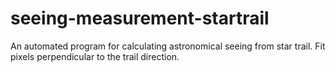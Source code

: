# seeing-measurement-startrail

An automated program for calculating astronomical seeing from star trail. Fit pixels perpendicular to the trail direction. 
